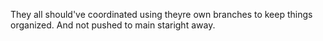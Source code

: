They all should've coordinated using theyre own branches to keep things organized. And not pushed to main staright away.
